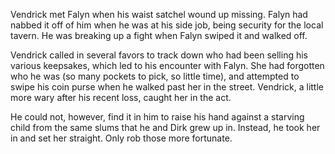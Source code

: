 Vendrick met Falyn when his waist satchel wound up missing. Falyn had nabbed it off of him when he was at his side job, being security for the local tavern. He was breaking up a fight when Falyn swiped it and walked off.

Vendrick called in several favors to track down who had been selling his various keepsakes, which led to his encounter with Falyn. She had forgotten who he was (so many pockets to pick, so little time), and attempted to swipe his coin purse when he walked past her in the street. Vendrick, a little more wary after his recent loss, caught her in the act.

He could not, however, find it in him to raise his hand against a starving child from the same slums that he and Dirk grew up in. Instead, he took her in and set her straight. Only rob those more fortunate.

